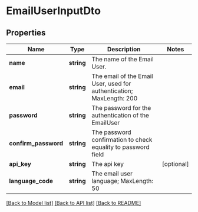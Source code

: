 # EmailUserInputDto

## Properties
Name | Type | Description | Notes
------------ | ------------- | ------------- | -------------
**name** | **string** | The name of the Email User. | 
**email** | **string** | The email of the Email User, used for authentication; MaxLength: 200 | 
**password** | **string** | The password for the authentication of the EmailUser | 
**confirm_password** | **string** | The password confirmation to check equality to password field | 
**api_key** | **string** | The api key | [optional] 
**language_code** | **string** | The email user language; MaxLength: 50 | 

[[Back to Model list]](../README.md#documentation-for-models) [[Back to API list]](../README.md#documentation-for-api-endpoints) [[Back to README]](../README.md)


